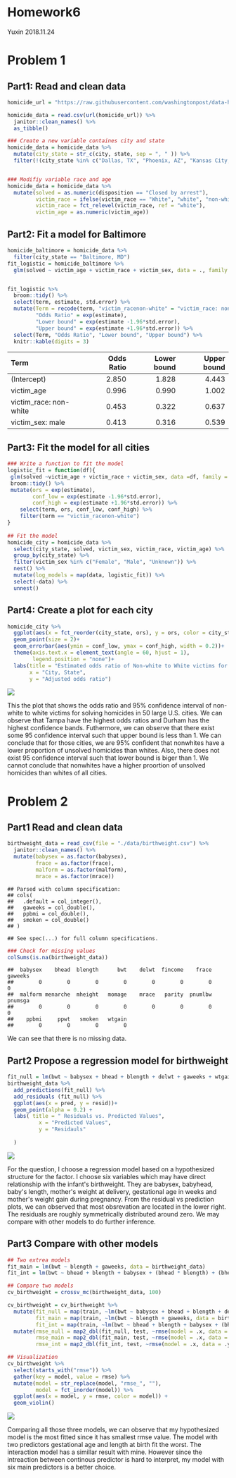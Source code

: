 Homework6
================
Yuxin
2018.11.24

Problem 1
=========

Part1: Read and clean data
--------------------------

``` r
homicide_url = "https://raw.githubusercontent.com/washingtonpost/data-homicides/master/homicide-data.csv"

homicide_data = read.csv(url(homicide_url)) %>%
  janitor::clean_names() %>%
  as_tibble()

### Create a new variable containes city and state
homicide_data = homicide_data %>%
  mutate(city_state = str_c(city, state, sep = ", " )) %>%
  filter(!(city_state %in% c("Dallas, TX", "Phoenix, AZ", "Kansas City, MO", "Tulsa, AL")))


### Modifiy variable race and age
homicide_data = homicide_data %>%
  mutate(solved = as.numeric(disposition == "Closed by arrest"),
         victim_race = ifelse(victim_race == "White", "white", "non-white"),
         victim_race = fct_relevel(victim_race, ref = "white"),
         victim_age = as.numeric(victim_age))
```

Part2: Fit a model for Baltimore
--------------------------------

``` r
homicide_baltimore = homicide_data %>%
  filter(city_state == "Baltimore, MD")
fit_logistic = homicide_baltimore %>%
  glm(solved ~ victim_age + victim_race + victim_sex, data = ., family = binomial())


fit_logistic %>% 
  broom::tidy() %>% 
  select(term, estimate, std.error) %>%
  mutate(Term = recode(term, "victim_racenon-white" = "victim_race: non-white", "victim_sexMale" = "victim_sex: male"), 
         "Odds Ratio" = exp(estimate), 
         "Lower bound" = exp(estimate -1.96*std.error), 
         "Upper bound" = exp(estimate +1.96*std.error)) %>%
  select(Term, "Odds Ratio", "Lower bound", "Upper bound") %>%
  knitr::kable(digits = 3)
```

| Term                    |  Odds Ratio|  Lower bound|  Upper bound|
|:------------------------|-----------:|------------:|------------:|
| (Intercept)             |       2.850|        1.828|        4.443|
| victim\_age             |       0.996|        0.990|        1.002|
| victim\_race: non-white |       0.453|        0.322|        0.637|
| victim\_sex: male       |       0.413|        0.316|        0.539|

Part3: Fit the model for all cities
-----------------------------------

``` r
### Write a function to fit the model 
logistic_fit = function(df){
 glm(solved ~victim_age + victim_race + victim_sex, data =df, family = binomial()) %>%
 broom::tidy() %>%
 mutate(ors = exp(estimate),
        conf_low = exp(estimate -1.96*std.error),
        conf_high = exp(estimate +1.96*std.error)) %>%
    select(term, ors, conf_low, conf_high) %>%
    filter(term == "victim_racenon-white")
}
  
## Fit the model
homicide_city = homicide_data %>%
  select(city_state, solved, victim_sex, victim_race, victim_age) %>%
  group_by(city_state) %>%
  filter(victim_sex %in% c("Female", "Male", "Unknown")) %>% 
  nest() %>%
  mutate(log_models = map(data, logistic_fit)) %>%
  select(-data) %>%
  unnest()
```

Part4: Create a plot for each city
----------------------------------

``` r
homicide_city %>%
  ggplot(aes(x = fct_reorder(city_state, ors), y = ors, color = city_state))+
  geom_point(size = 2)+
  geom_errorbar(aes(ymin = conf_low, ymax = conf_high, width = 0.2))+
  theme(axis.text.x = element_text(angle = 60, hjust = 1),
        legend.position = "none")+
  labs(title = "Estimated odds ratio of Non-white to White victims for solving homicidies among 50 large cities",
       x = "City, State",
       y = "Adjusted odds ratio")
```

![](p8105_hw6_yy2926_files/figure-markdown_github/unnamed-chunk-4-1.png)

This the plot that shows the odds ratio and 95% confidence interval of non-white to white victims for solving homicides in 50 large U.S. cities. We can observe that Tampa have the highest odds ratios and Durham has the highest confidence bands. Futhermore, we can observe that there exist some 95 confidence interval such that upper bound is less than 1. We can conclude that for those cities, we are 95% confident that nonwhites have a lower proportion of unsolved homicides than whites. Also, there does not exist 95 confidence interval such that lower bound is biger than 1. We cannot conclude that nonwhites have a higher proortion of unsolved homicides than whites of all cities.

Problem 2
=========

Part1 Read and clean data
-------------------------

``` r
birthweight_data = read_csv(file = "./data/birthweight.csv") %>%
  janitor::clean_names() %>%
  mutate(babysex = as.factor(babysex),
         frace = as.factor(frace),
         malform = as.factor(malform),
         mrace = as.factor(mrace))
```

    ## Parsed with column specification:
    ## cols(
    ##   .default = col_integer(),
    ##   gaweeks = col_double(),
    ##   ppbmi = col_double(),
    ##   smoken = col_double()
    ## )

    ## See spec(...) for full column specifications.

``` r
### Check for missing values
colSums(is.na(birthweight_data))
```

    ##  babysex    bhead  blength      bwt    delwt  fincome    frace  gaweeks 
    ##        0        0        0        0        0        0        0        0 
    ##  malform menarche  mheight   momage    mrace   parity  pnumlbw  pnumsga 
    ##        0        0        0        0        0        0        0        0 
    ##    ppbmi     ppwt   smoken   wtgain 
    ##        0        0        0        0

We can see that there is no missing data.

Part2 Propose a regression model for birthweight
------------------------------------------------

``` r
fit_null = lm(bwt ~ babysex + bhead + blength + delwt + gaweeks + wtgain, data = birthweight_data)
birthweight_data %>%
  add_predictions(fit_null) %>%
  add_residuals (fit_null) %>%
  ggplot(aes(x = pred, y = resid))+
  geom_point(alpha = 0.2) +
  labs( title = " Residuals vs. Predicted Values",
          x = "Predicted Values",
          y = "Residauls"
    
  )
```

![](p8105_hw6_yy2926_files/figure-markdown_github/unnamed-chunk-6-1.png)

For the question, I choose a regression model based on a hypothesized structure for the factor. I choose six variables which may have direct relationship with the infant's birthweight. They are babysex, babyhead, baby's length, mother's weight at delivery, gestational age in weeks and mother's weight gain during pregnancy. From the residual vs prediction plots, we can observed that most obsrevation are located in the lower right. The residuals are roughly symmetrically distributed around zero. We may compare with other models to do further inference.

Part3 Compare with other models
-------------------------------

``` r
## Two extrea models
fit_main = lm(bwt ~ blength + gaweeks, data = birthweight_data)
fit_int = lm(bwt ~ bhead + blength + babysex + (bhead * blength) + (bhead * babysex) + (blength * babysex) +(bhead * babysex * blength), data = birthweight_data)

## Compare two models
cv_birthweight = crossv_mc(birthweight_data, 100)

cv_birthweight = cv_birthweight %>%
  mutate(fit_null = map(train, ~lm(bwt ~ babysex + bhead + blength + delwt + gaweeks + wtgain, data = birthweight_data)),
         fit_main = map(train, ~lm(bwt ~ blength + gaweeks, data = birthweight_data)),
         fit_int = map(train, ~lm(bwt ~ bhead + blength + babysex + (bhead * blength) + (bhead * babysex) + (blength * babysex) +(bhead * babysex * blength), data = birthweight_data))) %>%
  mutate(rmse_null = map2_dbl(fit_null, test, ~rmse(model = .x, data = .y)),
         rmse_main = map2_dbl(fit_main, test, ~rmse(model = .x, data = .y)),
         rmse_int = map2_dbl(fit_int, test, ~rmse(model = .x, data = .y)))

## Visualization
cv_birthweight %>%
  select(starts_with("rmse")) %>%
  gather(key = model, value = rmse) %>%
  mutate(model = str_replace(model, "rmse_", ""),
         model = fct_inorder(model)) %>%
  ggplot(aes(x = model, y = rmse, color = model)) +
  geom_violin()
```

![](p8105_hw6_yy2926_files/figure-markdown_github/unnamed-chunk-7-1.png)

Comparing all those three models, we can observe that my hypothesized model is the most fitted since it has smallest rmse value. The model with two predictors gestational age and length at birth fit the worst. The interaction model has a simillar result with mine. However since the intreaction between continous predictor is hard to interpret, my model with six main predictors is a better choice.
